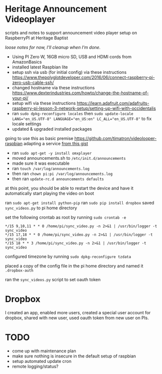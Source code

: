 # Heritage Announcement Videoplayer
scripts and notes to support announcement video player setup on RaspberryPI at Heritage Baptist 

_loose notes for now, I'll cleanup when I'm done._

- Using PI Zero W, 16GB micro SD, USB and HDMI cords from AmazonBasics
- installed latest Raspbian lite
- setup ssh via usb (for initial config) via these instructions https://www.thepolyglotdeveloper.com/2016/06/connect-raspberry-pi-zero-usb-cable-ssh/
- changed hostname via these instructions https://www.dexterindustries.com/howto/change-the-hostname-of-your-pi/
- setup wifi via these instructions https://learn.adafruit.com/adafruits-raspberry-pi-lesson-3-network-setup/setting-up-wifi-with-occidentalis
- ran `sudo dpkg-reconfigure locales` then `sudo update-locale LANG="en_US.UTF-8" LANGUAGE="en_US:en" LC_ALL="en_US.UTF-8"` to fix locale settings
- updated & upgraded installed packages

going to use this as basic premise https://github.com/timatron/videolooper-raspbian
adapting a service [from this gist](https://gist.github.com/naholyr/4275302)

- ran `sudo apt-get -y install omxplayer`
- moved announcements.sh to `/etc/init.d/announcements`
- made sure it was executable
- ran `touch /var/log/announcements.log`
- then ran `chown pi:pi /var/log/announcements.log`
- then ran `update-rc.d announcements defaults`

at this point, you should be able to restart the device and have it automatically start playing the video on boot

ran `sudo apt-get install python-pip`
ran `sudo pip install dropbox`
saved `sync_videos.py` to pi home directory

set the following crontab as root by running `sudo crontab -e`

    */15 9,10,11 * * 0 /home/pi/sync_video.py -n 2>&1 | /usr/bin/logger -t sync_video
    */15 17,18 * * 0 /home/pi/sync_video.py -n 2>&1 | /usr/bin/logger -t sync_video
    */15 18 * * 3 /home/pi/sync_video.py -n 2>&1 | /usr/bin/logger -t sync_video

configured timezone by running `sudo dpkg-reconfigure tzdata`

placed a copy of the config file in the pi home directory and named it `.dropbox-auth`

ran the `sync_videos.py` script to set oauth token

# Dropbox
I created an app, enabled more users, created a special user account for dropbox, shared with new user, used oauth token from new user on PIs.

# TODO

- come up with maintenance plan
- make sure nothing is insecure in the default setup of raspbian
- setup automated update cron
- remote logging/status?

